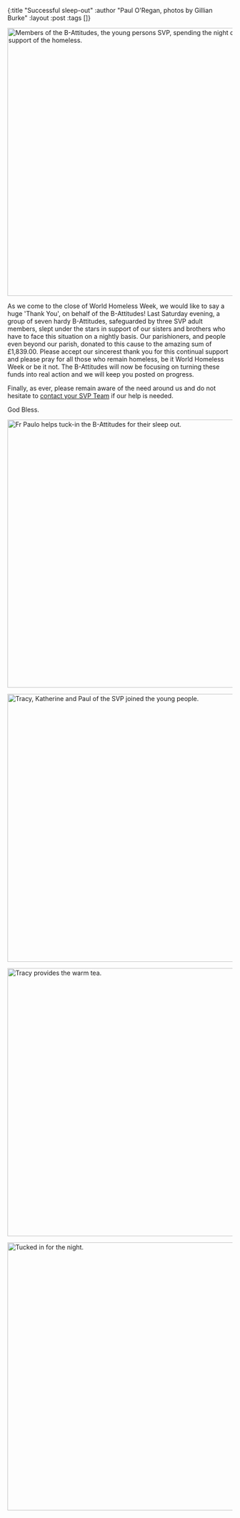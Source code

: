 {:title "Successful sleep-out"
 :author "Paul O'Regan, photos by Gillian Burke"
 :layout :post
 :tags []}

 <img src="../../../posts/sleep-out/around_table.jpg"
     alt="Members of the B-Attitudes, the young persons SVP, spending the night outside in support of the homeless."
     width=600>

As we come to the close of World Homeless Week, we would like to say a huge 'Thank You', on behalf of the B-Attitudes! Last Saturday evening, a group of seven hardy B-Attitudes, safeguarded by three SVP adult members, slept under the stars in support of our sisters and brothers who have to face this situation on a nightly basis. Our parishioners, and people even beyond our parish, donated to this cause to the amazing sum of £1,839.00. Please accept our sincerest thank you for this continual support and please pray for all those who remain homeless, be it World Homeless Week or be it not. The B-Attitudes will now be focusing on turning these funds into real action and we will keep you posted on progress.

Finally, as ever, please remain aware of the need around us and do not hesitate to [contact your SVP Team](../../pages-output/contact/) if our help is needed.

God Bless.

 <img src="../../../posts/sleep-out/fr_paulo_checks_sleepers.jpg"
     alt="Fr Paulo helps tuck-in the B-Attitudes for their sleep out."
     width=600>

 <img src="../../../posts/sleep-out/paul_tracy_katherine.jpg"
     alt="Tracy, Katherine and Paul of the SVP joined the young people."
     width=600>

 <img src="../../../posts/sleep-out/tracy_serving_tea.jpg"
     alt="Tracy provides the warm tea."
     width=600>

 <img src="../../../posts/sleep-out/in_sleeping_bags.jpg"
     alt="Tucked in for the night."
     width=600>
